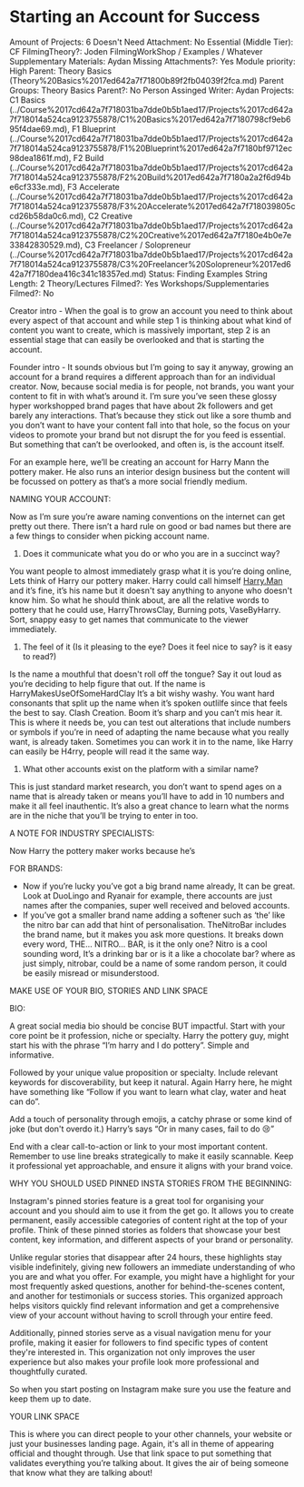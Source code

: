 # Starting an Account for Success

Amount of Projects: 6
Doesn't Need Attachment: No
Essential (Middle Tier): CF
FilmingTheory?: Joden
FilmingWorkShop / Examples / Whatever Supplementary Materials: Aydan
Missing Attachments?: Yes
Module priority: High
Parent: Theory Basics (Theory%20Basics%2017ed642a7f71800b89f2fb04039f2fca.md)
Parent Groups: Theory Basics
Parent?: No
Person Assinged Writer: Aydan
Projects: C1 Basics (../Course%2017cd642a7f718031ba7dde0b5b1aed17/Projects%2017cd642a7f718014a524ca9123755878/C1%20Basics%2017ed642a7f7180798cf9eb695f4dae69.md), F1 Blueprint (../Course%2017cd642a7f718031ba7dde0b5b1aed17/Projects%2017cd642a7f718014a524ca9123755878/F1%20Blueprint%2017ed642a7f7180bf9712ec98dea1861f.md), F2 Build (../Course%2017cd642a7f718031ba7dde0b5b1aed17/Projects%2017cd642a7f718014a524ca9123755878/F2%20Build%2017ed642a7f7180a2a2f6d94be6cf333e.md), F3 Accelerate (../Course%2017cd642a7f718031ba7dde0b5b1aed17/Projects%2017cd642a7f718014a524ca9123755878/F3%20Accelerate%2017ed642a7f718039805ccd26b58da0c6.md), C2 Creative (../Course%2017cd642a7f718031ba7dde0b5b1aed17/Projects%2017cd642a7f718014a524ca9123755878/C2%20Creative%2017ed642a7f7180e4b0e7e33842830529.md), C3 Freelancer / Solopreneur (../Course%2017cd642a7f718031ba7dde0b5b1aed17/Projects%2017cd642a7f718014a524ca9123755878/C3%20Freelancer%20Solopreneur%2017ed642a7f7180dea416c341c18357ed.md)
Status: Finding Examples
String Length: 2
Theory/Lectures Filmed?: Yes
Workshops/Supplementaries Filmed?: No

Creator intro - When the goal is to grow an account you need to think about every aspect of that account and while step 1 is thinking about what kind of content you want to create, which is massively important, step 2 is an essential stage that can easily be overlooked and that is starting the account. 

Founder intro - It sounds obvious but I’m going to say it anyway, growing an account for a brand requires a different approach than for an individual creator. Now, because social media is for people, not brands, you want your content to fit in with what’s around it. I’m sure you’ve seen these glossy hyper workshopped brand pages that have about 2k followers and get barely any interactions. That’s because they stick out like a sore thumb and you don’t want to have your content fall into that hole, so the focus on your videos to promote your brand but not disrupt the for you feed is essential. But something that can’t be overlooked, and often is, is the account itself. 

For an example here, we’ll be creating an account for Harry Mann the pottery maker. He also runs an interior design business but the content will be focussed on pottery as that’s a more social friendly medium.  

NAMING YOUR ACCOUNT:

Now as I’m sure you’re aware naming conventions on the internet can get pretty out there. There isn’t a hard rule on good or bad names but there are a few things to consider when picking account name. 

1. Does it communicate what you do or who you are in a succinct way?

You want people to almost immediately grasp what it is you’re doing online, Lets think of Harry our pottery maker. Harry could call himself [Harry.Man](http://Harry.Man) and it’s fine, it’s his name but it doesn't say anything to anyone who doesn't know him. So what he should think about, are all the relative words to pottery that he could use, HarryThrowsClay, Burning pots, VaseByHarry. Sort, snappy easy to get names that communicate to the viewer immediately. 

1. The feel of it (Is it pleasing to the eye? Does it feel nice to say? is it easy to read?) 

Is the name a mouthful that doesn't roll off the tongue? Say it out loud as you’re deciding to help figure that out. If the name is HarryMakesUseOfSomeHardClay It’s a bit wishy washy. You want hard consonants that split up the name when it’s spoken outlilfe since that feels the best to say. Clash Creation. Boom it’s sharp and you can’t mis hear it.  This is where it needs be, you can test out alterations that include numbers or symbols if you’re in need of adapting the name because what you really want, is already taken. Sometimes you can work it in to the name, like Harry can easily be H4rry, people will read it the same way. 

1. What other accounts exist on the platform with a similar name? 

This is just standard market research, you don’t want to spend ages on a name that is already taken or means you’ll have to add in 10 numbers and make it all feel inauthentic. It’s also a great chance to learn what the norms are in the niche that you’ll be trying to enter in too. 

A NOTE FOR INDUSTRY SPECIALISTS:

Now Harry the pottery maker works because he’s 

FOR BRANDS: 

- Now if you’re lucky you’ve got a big brand name already, It can be great. Look at DuoLingo and Ryanair for example, there accounts are just names after the companies, super well received and beloved accounts.
- If you’ve got a smaller brand name adding a softener such as ‘the’ like the nitro bar can add that hint of personalisation. TheNitroBar  includes the brand name, but it makes you ask more questions. It breaks down every word, THE… NITRO… BAR, is it the only one? Nitro is a cool sounding word, It’s a drinking bar or is it a like a chocolate bar? where as just simply, nitrobar, could be a name of some random person, it could be easily misread or misunderstood.

MAKE USE OF YOUR BIO, STORIES AND LINK SPACE

BIO:

A great social media bio should be concise BUT impactful. Start with your core point be it profession, niche or specialty. Harry the pottery guy, might start his with the phrase “I’m harry and I do pottery”. Simple and informative. 

Followed by your unique value proposition or specialty. Include relevant keywords for discoverability, but keep it natural. Again Harry here, he might have something like “Follow if you want to learn what clay, water and heat can do”. 

Add a touch of personality through emojis, a catchy phrase or some kind of joke (but don't overdo it.) Harry’s says “Or in many cases, fail to do 😢”

End with a clear call-to-action or link to your most important content. Remember to use line breaks strategically to make it easily scannable. Keep it professional yet approachable, and ensure it aligns with your brand voice.

WHY YOU SHOULD USED PINNED INSTA STORIES FROM THE BEGINNING:  

Instagram's pinned stories feature is a great tool for organising your account and you should aim to use it from the get go. It allows you to create permanent, easily accessible categories of content right at the top of your profile. Think of these pinned stories as folders that showcase your best content, key information, and different aspects of your brand or personality. 

Unlike regular stories that disappear after 24 hours, these highlights stay visible indefinitely, giving new followers an immediate understanding of who you are and what you offer. For example, you might have a highlight for your most frequently asked questions, another for behind-the-scenes content, and another for testimonials or success stories. This organized approach helps visitors quickly find relevant information and get a comprehensive view of your account without having to scroll through your entire feed.

Additionally, pinned stories serve as a visual navigation menu for your profile, making it easier for followers to find specific types of content they're interested in. This organization not only improves the user experience but also makes your profile look more professional and thoughtfully curated. 

So when you start posting on Instagram make sure you use the feature and keep them up to date. 

YOUR LINK SPACE

This is where you can direct people to your other channels, your website or just your businesses landing page. Again, it's all in theme of appearing official and thought through. Use that link space to put something that validates everything you’re talking about. It gives the air of being someone that know what they are talking about!